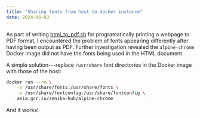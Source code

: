 ```yaml
---
title: "Sharing fonts from host to docker instance"
date: 2024-06-03
---
```


As part of writing [html_to_pdf.sh](https://github.com/jkitching/1pager-printable-html/blob/master/html_to_pdf.sh) for programatically printing a webpage to PDF format, I encountered the problem of fonts appearing differently after having been output as PDF.  Further investigation revealed the `alpine-chrome` Docker image did not have the fonts being used in the HTML document.

A simple solution---replace `/usr/share` font directories in the Docker image with those of the host:

```sh
docker run --rm \
    -v /usr/share/fonts:/usr/share/fonts \
    -v /usr/share/fontconfig:/usr/share/fontconfig \
    asia.gcr.io/zenika-hub/alpine-chrome
```

And it works!
